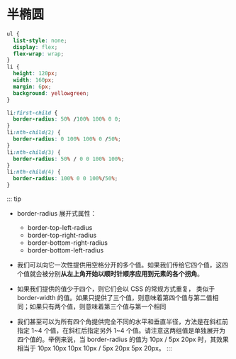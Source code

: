 # 半椭圆

```css
ul {
  list-style: none;
  display: flex;
  flex-wrap: wrap;
}
li {
  height: 120px;
  width: 160px;
  margin: 6px;
  background: yellowgreen;
}

li:first-child {
  border-radius: 50% /100% 100% 0 0;
}
li:nth-child(2) {
  border-radius: 0 100% 100% 0 /50%;
}
li:nth-child(3) {
  border-radius: 50% / 0 0 100% 100%;
}
li:nth-child(4) {
  border-radius: 100% 0 0 100%/50%;
}
```

  <DemoBlock  demo='css-shape-half-ellipse' />

::: tip

- border-radius 展开式属性：

  - border-top-left-radius
  - border-top-right-radius
  - border-bottom-right-radius
  - border-bottom-left-radius

- 我们可以向它一次性提供用空格分开的多个值。如果我们传给它四个值，这四个值就会被分别**从左上角开始以顺时针顺序应用到元素的各个拐角**。
- 如果我们提供的值少于四个，则它们会以 CSS 的常规方式重复， 类似于 border-width 的值。如果只提供了三个值，则意味着第四个值与第二值相同；如果只有两个值，则意味着第三个值与第一个相同
- 我们甚至可以为所有四个角提供完全不同的水平和垂直半径，方法是在斜杠前指定 1~4 个值，在斜杠后指定另外 1~4 个值。请注意这两组值是单独展开为四个值的。举例来说，当 border-radius 的值为 10px / 5px 20px 时，其效果相当于 10px 10px 10px 10px / 5px 20px 5px 20px。
  :::
